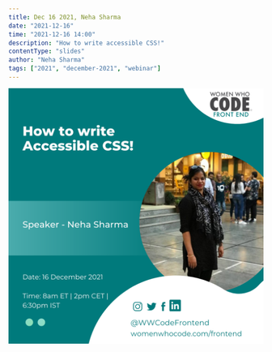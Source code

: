 ```yaml
---
title: Dec 16 2021, Neha Sharma
date: "2021-12-16"
time: "2021-12-16 14:00"
description: "How to write accessible CSS!"
contentType: "slides"
author: "Neha Sharma"
tags: ["2021", "december-2021", "webinar"]
---
```


![How to write accessible CSS - Neha Sharma](./Neha.png)

